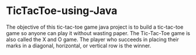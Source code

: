 # TicTacToe-using-Java
The objective of this tic-tac-toe game java project is to build a tic-tac-toe game so anyone can play it without wasting paper. The Tic-Tac-Toe game is also called the X and O game. The player who succeeds in placing their marks in a diagonal, horizontal, or vertical row is the winner.
